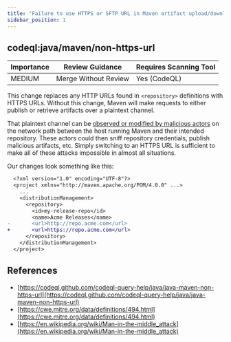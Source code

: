 ```yaml
---
title: "Failure to use HTTPS or SFTP URL in Maven artifact upload/download (CodeQL)"
sidebar_position: 1
---
```


## codeql:java/maven/non-https-url

| Importance | Review Guidance      | Requires Scanning Tool |
| ---------- | -------------------- | ---------------------- |
| MEDIUM     | Merge Without Review | Yes (CodeQL)           |

This change replaces any HTTP URLs found in `<repository>` definitions with HTTPS URLs. Without this change, Maven will make requests to either publish or retrieve artifacts over a plaintext channel.

That plaintext channel can be [observed or modified by malicious actors](https://en.wikipedia.org/wiki/Man-in-the-middle_attack) on the network path between the host running Maven and their intended repository. These actors could then sniff repository credentials, publish malicious artifacts, etc. Simply switching to an HTTPS URL is sufficient to make all of these attacks impossible in almost all situations.

Our changes look something like this:

```diff
  <?xml version="1.0" encoding="UTF-8"?>
  <project xmlns="http://maven.apache.org/POM/4.0.0" ...>
    ...
    <distributionManagement>
      <repository>
        <id>my-release-repo</id>
        <name>Acme Releases</name>
-       <url>http://repo.acme.com</url>
+       <url>https://repo.acme.com</url>
      </repository>
    </distributionManagement>
  </project>
```

## References

- [https://codeql.github.com/codeql-query-help/java/java-maven-non-https-url](https://codeql.github.com/codeql-query-help/java/java-maven-non-https-url)
- [https://cwe.mitre.org/data/definitions/494.html](https://cwe.mitre.org/data/definitions/494.html)
- [https://en.wikipedia.org/wiki/Man-in-the-middle_attack](https://en.wikipedia.org/wiki/Man-in-the-middle_attack)
